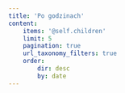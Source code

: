 ```yaml
---
title: 'Po godzinach'
content:
    items: '@self.children'
    limit: 5
    pagination: true
    url_taxonomy_filters: true
    order:
        dir: desc
        by: date
---
```


